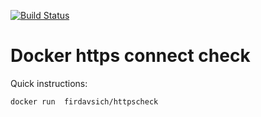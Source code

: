 [![Build Status](https://travis-ci.org/firdavsich/alpinevpn.svg?branch=master)](https://travis-ci.org/firdavsich/alpinevpn)
# Docker https connect check

Quick instructions:

```bash
docker run  firdavsich/httpscheck
```